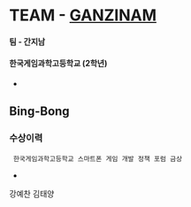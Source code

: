 ﻿
# TEAM - [GANZINAM](https://github.com/GanZinam)
#### 팀 - 간지남
#### 한국게임과학고등학교 (2학년)



-
## Bing-Bong
### 수상이력
```
 한국게임과학고등학교 스마트폰 게임 개발 정책 포럼 금상
```
-

강예찬
김태양